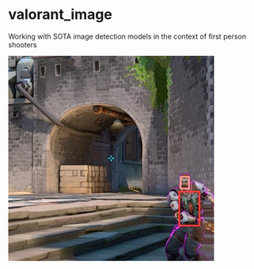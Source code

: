 # valorant_image
Working with SOTA image detection models in the context of first person shooters


![image](images/Valorant-Screenshot-2022-02-05-02-07-22-49_png.rf.6756dfeab0d26f2390c1b5ecd3dd32d4.jpg)
